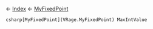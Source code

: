 ← [Index](Api-Index) ← [MyFixedPoint](VRage.MyFixedPoint)

```csharp[MyFixedPoint](VRage.MyFixedPoint) MaxIntValue```